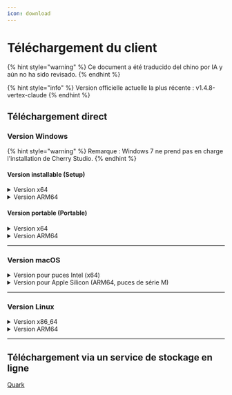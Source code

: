 ```yaml
---
icon: download
---
```

# Téléchargement du client


{% hint style="warning" %}
Ce document a été traducido del chino por IA y aún no ha sido revisado.
{% endhint %}




{% hint style="info" %}
Version officielle actuelle la plus récente : v1.4.8-vertex-claude
{% endhint %}

## Téléchargement direct

### Version Windows

{% hint style="warning" %}
Remarque : Windows 7 ne prend pas en charge l'installation de Cherry Studio.
{% endhint %}

#### Version installable (Setup)

<details>

<summary>Version x64</summary>

Lien principal :

【[Site officiel de Cherry Studio](https://cherry-ai.com/download)】 【[GitHub](https://github.com/CherryHQ/cherry-studio/releases/download/v1.4.7-vertex-claude/Cherry-Studio-1.4.8-vertex-claude-x64-setup.exe)】

Liens de secours :

【[Lien 1](https://download-cf.ocoolai.com/https://github.com/CherryHQ/cherry-studio/releases/download/v1.4.7-vertex-claude/Cherry-Studio-1.4.8-vertex-claude-x64-setup.exe)】 【[Lien 2](https://download.ocoolai.com/https://github.com/CherryHQ/cherry-studio/releases/download/v1.4.7-vertex-claude/Cherry-Studio-1.4.8-vertex-claude-x64-setup.exe)】 【[Lien 3](https://download.ocoolai.online/https://github.com/CherryHQ/cherry-studio/releases/download/v1.4.7-vertex-claude/Cherry-Studio-1.4.8-vertex-claude-x64-setup.exe)】

</details>

<details>

<summary>Version ARM64</summary>

Lien principal :

【[Site officiel de Cherry Studio](https://cherry-ai.com/download)】 【[GitHub](https://github.com/CherryHQ/cherry-studio/releases/download/v1.4.7-vertex-claude/Cherry-Studio-1.4.8-vertex-claude-arm64-setup.exe)】

Liens de secours :

【[Lien 1](https://download-cf.ocoolai.com/https://github.com/CCherryHQ/cherry-studio/releases/download/v1.4.7-vertex-claude/Cherry-Studio-1.4.8-vertex-claude-arm64-setup.exe)】 【[Lien 2](https://download.ocoolai.com/https://github.com/CherryHQ/cherry-studio/releases/download/v1.4.7-vertex-claude/Cherry-Studio-1.4.8-vertex-claude-arm64-setup.exe)】 【[Lien 3](https://download.ocoolai.online/https://github.com/CherryHQ/cherry-studio/releases/download/v1.4.7-vertex-claude/Cherry-Studio-1.4.8-vertex-claude-arm64-setup.exe)】

</details>

#### Version portable (Portable)

<details>

<summary>Version x64</summary>

Lien principal :

【[Site officiel de Cherry Studio](https://cherry-ai.com/download)】 【[GitHub](https://github.com/CherryHQ/cherry-studio/releases/download/v1.4.7-vertex-claude/Cherry-Studio-1.4.8-vertex-claude-x64-portable.exe)】

Liens de secours :

【[Lien 1](https://download-cf.ocoolai.com/https://github.com/CherryHQ/cherry-studio/releases/download/v1.4.7-vertex-claude/Cherry-Studio-1.4.8-vertex-claude-x64-portable.exe)】 【[Lien 2](https://download.ocoolai.com/https://github.com/CherryHQ/cherry-studio/releases/download/v1.4.7-vertex-claude/Cherry-Studio-1.4.8-vertex-claude-x64-portable.exe)】 【[Lien 3](https://download.ocoolai.online/https://github.com/CherryHQ/cherry-studio/releases/download/v1.4.7-vertex-claude/Cherry-Studio-1.4.8-vertex-claude-x64-portable.exe)】

</details>

<details>

<summary>Version ARM64</summary>

Lien principal :

【[Site officiel de Cherry Studio](https://cherry-ai.com/download)】 【[GitHub](https://github.com/CherryHQ/cherry-studio/releases/download/v1.4.7-vertex-claude/Cherry-Studio-1.4.8-vertex-claude-arm64-portable.exe)】

Liens de secours :

【[Lien 1](https://download-cf.ocoolai.com/https://github.com/CherryHQ/cherry-studio/releases/download/v1.4.7-vertex-claude/Cherry-Studio-1.4.8-vertex-claude-arm64-portable.exe)】 【[Lien 2](https://download.ocoolai.com/https://github.com/CherryHQ/cherry-studio/releases/download/v1.4.7-vertex-claude/Cherry-Studio-1.4.8-vertex-claude-arm64-portable.exe)】 【[Lien 3](https://download.ocoolai.online/https://github.com/CherryHQ/cherry-studio/releases/download/v1.4.7-vertex-claude/Cherry-Studio-1.4.8-vertex-claude-arm64-portable.exe)】

</details>

***

### Version macOS

<details>

<summary>Version pour puces Intel (x64)</summary>

Lien principal :

【[Site officiel de Cherry Studio](https://cherry-ai.com/download)】 【[GitHub](https://github.com/CherryHQ/cherry-studio/releases/download/v1.4.7-vertex-claude/Cherry-Studio-1.4.8-vertex-claude-x64.dmg)】

Liens de secours :

【[Lien 1](https://download-cf.ocoolai.com/https://github.com/CherryHQ/cherry-studio/releases/download/v1.4.7-vertex-claude/Cherry-Studio-1.4.8-vertex-claude-x64.dmg)】 【[Lien 2](https://download.ocoolai.com/https://github.com/CherryHQ/cherry-studio/releases/download/v1.4.7-vertex-claude/Cherry-Studio-1.4.8-vertex-claude-x64.dmg)】 【[Lien 3](https://download.ocoolai.online/https://github.com/CherryHQ/cherry-studio/releases/download/v1.4.7-vertex-claude/Cherry-Studio-1.4.8-vertex-claude-x64.dmg)】

</details>

<details>

<summary>Version pour Apple Silicon (ARM64, puces de série M)</summary>

Lien principal :

【[Site officiel de Cherry Studio](https://cherry-ai.com/download)】 【[GitHub](https://github.com/CherryHQ/cherry-studio/releases/download/v1.4.7-vertex-claude/Cherry-Studio-1.4.8-vertex-claude-arm64.dmg)】

Liens de secours :

【[Lien 1](https://download-cf.ocoolai.com/https://github.com/CherryHQ/cherry-studio/releases/download/v1.4.7-vertex-claude/Cherry-Studio-1.4.8-vertex-claude-arm64.dmg)】 【[Lien 2](https://download.ocoolai.com/https://github.com/CherryHQ/cherry-studio/releases/download/v1.4.7-vertex-claude/Cherry-Studio-1.4.8-vertex-claude-arm64.dmg)】 【[Lien 3](https://download.ocoolai.online/https://github.com/CherryHQ/cherry-studio/releases/download/v1.4.7-vertex-claude/Cherry-Studio-1.4.8-vertex-claude-arm64.dmg)】

</details>

***

### Version Linux

<details>

<summary>Version x86_64</summary>

Lien principal :

【[Site officiel de Cherry Studio](https://cherry-ai.com/download)】 【[GitHub](https://github.com/CherryHQ/cherry-studio/releases/download/v1.4.7-vertex-claude/Cherry-Studio-1.4.8-vertex-claude-x86_64.AppImage)】

Liens de secours :

【[Lien 1](https://download-cf.ocoolai.com/https://github.com/CherryHQ/cherry-studio/releases/download/v1.4.7-vertex-claude/Cherry-Studio-1.4.8-vertex-claude-x86_64.AppImage)】 【[Lien 2](https://download.ocoolai.com/https://github.com/CherryHQ/cherry-studio/releases/download/v1.4.7-vertex-claude/Cherry-Studio-1.4.8-vertex-claude-x86_64.AppImage)】 【[Lien 3](https://download.ocoolai.online/https://github.com/CherryHQ/cherry-studio/releases/download/v1.4.7-vertex-claude/Cherry-Studio-1.4.8-vertex-claude-x86_64.AppImage)】

</details>

<details>

<summary>Version ARM64</summary>

Lien principal :

【[Site officiel de Cherry Studio](https://cherry-ai.com/download)】 【[GitHub](https://github.com/CherryHQ/cherry-studio/releases/download/v1.4.7-vertex-claude/Cherry-Studio-1.4.8-vertex-claude-arm64.AppImage)】

Liens de secours :

【[Lien 1](https://download-cf.ocoolai.com/https://github.com/CherryHQ/cherry-studio/releases/download/v1.4.7-vertex-claude/Cherry-Studio-1.4.8-vertex-claude-arm64.AppImage)】 【[Lien 2](https://download.ocoolai.com/https://github.com/CherryHQ/cherry-studio/releases/download/v1.4.7-vertex-claude/Cherry-Studio-1.4.8-vertex-claude-arm64.AppImage)】 【[Lien 3](https://download.ocoolai.online/https://github.com/CherryHQ/cherry-studio/releases/download/v1.4.7-vertex-claude/Cherry-Studio-1.4.8-vertex-claude-arm64-AppImage)】

</details>

***

## Téléchargement via un service de stockage en ligne

[Quark](https://pan.quark.cn/s/c8533a1ec63e#/list/share)
